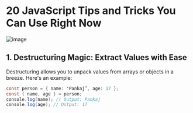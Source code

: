 # 20 JavaScript Tips and Tricks You Can Use Right Now

![image](https://github.com/mrpankajpandey/JavaScript-TipsAndTricks/assets/107976020/8f334a3c-9e5b-4cb5-afe4-1d3c557d23df)

## 1. Destructuring Magic: Extract Values with Ease
Destructuring allows you to unpack values from arrays or objects in a breeze. Here's an example:
```java script
const person = { name: 'Pankaj’, age: 17 };
const { name, age } = person;
console.log(name); // Output: Pankaj
console.log(age); // Output: 17
```


